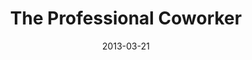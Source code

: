 ---
templateKey: blog-post
title: The Professional Coworker
date: 2013-03-21
description: The art of being easy to work with.
tags:
  - self
  - leadership
---